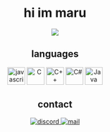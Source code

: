 <h1 align="center">hi im maru</h1>
<div align="center">
  <img src="https://cdn.discordapp.com/attachments/1154005453869686884/1238223141050908672/Comp_1_1.gif?ex=66b1dbe9&is=66b08a69&hm=fde5d46c6c666cbd0e924979778f2d771a2eb101d48f1394ac60940da8bf865f&"/>
</div>

<h2 align="center">languages</h2>
<p align="center">
  <img src="https://cdn.jsdelivr.net/gh/devicons/devicon/icons/javascript/javascript-original.svg" height="40" alt="javascript logo"  />
  <img src="https://cdn.jsdelivr.net/gh/devicons/devicon/icons/c/c-original.svg" alt="C" height="40" />
  <img src="https://cdn.jsdelivr.net/gh/devicons/devicon/icons/cplusplus/cplusplus-original.svg" alt="C++" height="40" />
  <img src="https://cdn.jsdelivr.net/gh/devicons/devicon/icons/csharp/csharp-original.svg" alt="C#" height="40" />
  <img src="https://cdn.jsdelivr.net/gh/devicons/devicon/icons/java/java-original.svg" alt="Java" height="40" />
</p>

<h2 align="center">contact</h2>
<p align="center">
  <a href="https://discordapp.com/users/306132462218772481">
    <img src="https://img.shields.io/badge/Discord-7289DA?style=for-the-badge&logo=discord&logoColor=white" alt="discord"/>
  </a>
  <a href="mailto:maru@marusdeath.com">
    <img src="https://img.shields.io/badge/Mail-blue?style=for-the-badge&logo=gmail&logoColor=white" alt="mail"/>
  </a>
</p>
